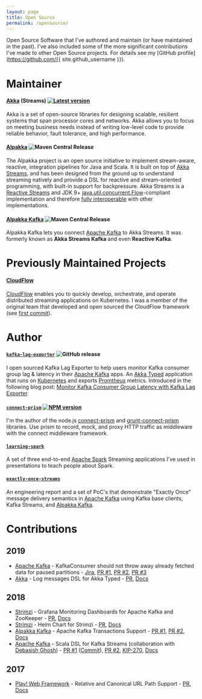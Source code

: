 ```yaml
---
layout: page
title: Open Source
permalink: /opensource/
---
```


Open Source Software that I've authored and maintain (or have maintained in the past). I've also included some of the more significant contributions I've made to other Open Source projects. For details see my [GitHub profile](https://github.com/{{ site.github_username }}).

# Maintainer

#### [Akka](https://github.com/akka/akka/) (Streams) [![Latest version](https://index.scala-lang.org/akka/akka/akka-actor/latest.svg)](https://index.scala-lang.org/akka/akka/akka-actor)

Akka is a set of open-source libraries for designing scalable, resilient systems that span processor cores and networks. Akka allows you to focus on meeting business needs instead of writing low-level code to provide reliable behavior, fault tolerance, and high performance.

#### [Alpakka](https://github.com/akka/alpakka/) ![Maven Central Release](https://maven-badges.herokuapp.com/maven-central/com.lightbend.akka/akka-stream-alpakka-file_2.12/badge.svg)

The Alpakka project is an open source initiative to implement stream-aware, reactive, integration pipelines for Java and Scala. It is built on top of [Akka Streams](https://doc.akka.io/docs/akka/current/stream/index.html), and has been designed from the ground up to understand streaming natively and provide a DSL for reactive and stream-oriented programming, with built-in support for backpressure. Akka Streams is a [Reactive Streams](http://www.reactive-streams.org/) and JDK 9+ [java.util.concurrent.Flow](https://docs.oracle.com/javase/10/docs/api/java/util/concurrent/Flow.html)-compliant implementation and therefore [fully interoperable](https://doc.akka.io/docs/akka/current/general/stream/stream-design.html#interoperation-with-other-reactive-streams-implementations) with other implementations.

#### [Alpakka Kafka](https://github.com/akka/alpakka-kafka/) ![Maven Central Release](https://maven-badges.herokuapp.com/maven-central/com.typesafe.akka/akka-stream-kafka_2.12/badge.svg)

Alpakka Kafka lets you connect [Apache Kafka](https://kafka.apache.org/) to Akka Streams. It was formerly known as **Akka Streams Kafka** and even **Reactive Kafka**.

# Previously Maintained Projects

#### [CloudFlow](https://github.com/lightbend/cloudflow)

[CloudFlow](https://cloudflow.io/) enables you to quickly develop, orchestrate, and operate distributed streaming applications on Kubernetes. I was a member of the original team that developed and open sourced the CloudFlow framework (see [first commit](https://github.com/lightbend/cloudflow/commit/6c8b9da3ad8ce160b25dac968ac020a2a4e26cc2)).

# Author

#### [`kafka-lag-exporter`](https://github.com/lightbend/kafka-lag-exporter) ![GitHub release](https://img.shields.io/github/release-pre/lightbend/kafka-lag-exporter.svg)

I open sourced Kafka Lag Exporter to help users monitor Kafka consumer group lag & latency in their [Apache Kafka](https://kafka.apache.org/) apps. An [Akka Typed](https://doc.akka.io/docs/akka/current/typed/index.html) application that runs on [Kubernetes](https://kubernetes.io/) and exports [Promtheus](https://prometheus.io/) metrics. Introduced in the following blog post: [Monitor Kafka Consumer Group Latency with Kafka Lag Exporter](https://www.lightbend.com/blog/monitor-kafka-consumer-group-latency-with-kafka-lag-exporter).

#### [`connect-prism`](https://github.com/seglo/connect-prism) [![NPM version](https://badge.fury.io/js/connect-prism.svg)](http://badge.fury.io/js/connect-prism)

I'm the author of the node.js [connect-prism](https://github.com/seglo/connect-prism) and [grunt-connect-prism](https://github.com/seglo/grunt-connect-prism) libraries.  Use prism to record, mock, and proxy HTTP traffic as middleware with the connect middleware framework.

#### [`learning-spark`](https://github.com/seglo/learning-spark)

A set of three end-to-end [Apache Spark](https://spark.apache.org/) Streaming applications I've used in presentations to teach people about Spark.

#### [`exactly-once-streams`](https://github.com/seglo/exactly-once-streams)

An engineering report and a set of PoC's that demonstrate "Exactly Once" message delivery semantics in [Apache Kafka](https://kafka.apache.org/) using Kafka base clients, Kafka Streams, and [Alpakka Kafka](https://doc.akka.io/docs/alpakka-kafka/current/home.html).

# Contributions

## 2019

* [Apache Kafka](https://kafka.apache.org/) - KafkaConsumer should not throw away already fetched data for paused partitions - [Jira](https://issues.apache.org/jira/browse/KAFKA-7548), [PR #1](https://github.com/apache/kafka/pull/6988), [PR #2](https://github.com/apache/kafka/pull/7221), [PR #3](https://github.com/apache/kafka/pull/7228)
* [Akka](https://github.com/akka/akka/) - Log messages DSL for Akka Typed - [PR](https://github.com/akka/akka/pull/26238), [Docs](https://doc.akka.io/api/akka/current/akka/actor/typed/scaladsl/Behaviors$.html#logMessages[T](logOptions:akka.actor.typed.LogOptions,behavior:akka.actor.typed.Behavior[T]):akka.actor.typed.Behavior[T])

## 2018

* [Strimzi](https://strimzi.io/) - Grafana Monitoring Dashboards for Apache Kafka and ZooKeeper - [PR](https://github.com/strimzi/strimzi-kafka-operator/pull/877), [Docs](https://strimzi.io/docs/master/#metrics-str)
* [Strimzi](https://strimzi.io/) - Helm Chart for Strimzi - [PR](https://github.com/strimzi/strimzi-kafka-operator/pull/565), [Docs](https://strimzi.io/docs/master/#deploying-cluster-operator-helm-chart-str)
* [Alpakka Kafka](https://doc.akka.io/docs/alpakka-kafka/current/home.html) - Apache Kafka Transactions Support - [PR #1](https://github.com/akka/alpakka-kafka/pull/420), [PR #2](https://github.com/akka/alpakka-kafka/pull/481), [Docs](https://doc.akka.io/docs/akka-stream-kafka/current/transactions.html)
* [Apache Kafka](https://kafka.apache.org/) - Scala DSL for Kafka Streams (collaboration with [Debasish Ghosh](https://twitter.com/debasishg)) - [PR #1](https://github.com/apache/kafka/pull/4756) ([Commit](https://github.com/apache/kafka/commit/345abf7ff440a178c8ebd008c64bb933c8d711ad)), [PR #2](https://github.com/apache/kafka/pull/4949), [KIP-270](https://cwiki.apache.org/confluence/display/KAFKA/KIP-270+-+A+Scala+Wrapper+Library+for+Kafka+Streams), [Docs](https://kafka.apache.org/22/documentation/streams/developer-guide/dsl-api.html#scala-dsl)

## 2017

* [Play! Web Framework](https://www.playframework.com/) - Relative and Canonical URL Path Support - [PR](https://github.com/playframework/playframework/pull/7839), [Docs](https://www.playframework.com/documentation/2.6.x/ScalaRouting#Relative-routes)
